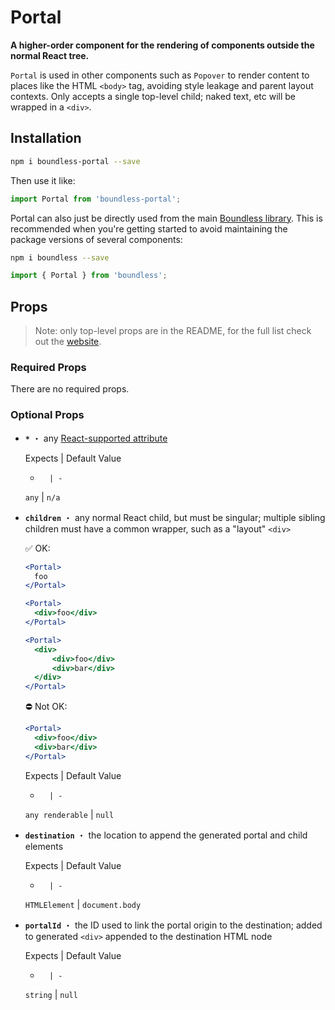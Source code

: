 <!---
THIS IS AN AUTOGENERATED FILE. EDIT PACKAGES/BOUNDLESS-PORTAL/INDEX.JS INSTEAD.
-->
# Portal

__A higher-order component for the rendering of components outside the normal React tree.__

`Portal` is used in other components such as `Popover` to render content to places like the HTML `<body>` tag, avoiding style leakage and parent layout contexts. Only accepts a single top-level child; naked text, etc will be wrapped in a `<div>`.

## Installation

```bash
npm i boundless-portal --save
```

Then use it like:


```js
import Portal from 'boundless-portal';
```



Portal can also just be directly used from the main [Boundless library](https://www.npmjs.com/package/boundless). This is recommended when you're getting started to avoid maintaining the package versions of several components:

```bash
npm i boundless --save
```

```js
import { Portal } from 'boundless';
```



## Props

> Note: only top-level props are in the README, for the full list check out the [website](http://boundless.js.org/Portal).

### Required Props

There are no required props.


### Optional Props

- __`*`__ ・ any [React-supported attribute](https://facebook.github.io/react/docs/tags-and-attributes.html#html-attributes)

  Expects | Default Value
  -       | -
  `any` | `n/a`

- __`children`__ ・ any normal React child, but must be singular; multiple sibling children must have a common wrapper, such as a "layout" `<div>`
  
  ✅ OK:
  
  ```jsx
  <Portal>
    foo
  </Portal>
  
  <Portal>
    <div>foo</div>
  </Portal>
  
  <Portal>
    <div>
        <div>foo</div>
        <div>bar</div>
    </div>
  </Portal>
  ```
  
  ⛔️ Not OK:
  
  ```jsx
  <Portal>
    <div>foo</div>
    <div>bar</div>
  </Portal>
  ```

  Expects | Default Value
  -       | -
  `any renderable` | `null`

- __`destination`__ ・ the location to append the generated portal and child elements

  Expects | Default Value
  -       | -
  `HTMLElement` | `document.body`

- __`portalId`__ ・ the ID used to link the portal origin to the destination; added to generated `<div>` appended to the destination HTML node

  Expects | Default Value
  -       | -
  `string` | `null`


